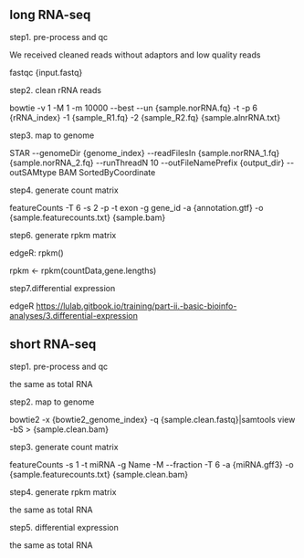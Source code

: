 ## long RNA-seq 

step1. pre-process and qc

We received cleaned reads without adaptors and low quality reads

fastqc {input.fastq}

step2. clean rRNA reads 

bowtie -v 1 -M 1 -m 10000 --best --un {sample.norRNA.fq} -t -p 6 {rRNA_index} -1 {sample_R1.fq} -2 {sample_R2.fq} {sample.alnrRNA.txt}

step3. map to genome 

STAR --genomeDir {genome_index} --readFilesIn {sample.norRNA_1.fq} {sample.norRNA_2.fq} --runThreadN 10 --outFileNamePrefix {output_dir} --outSAMtype BAM SortedByCoordinate

step4. generate count matrix 

featureCounts -T 6 -s 2 -p -t exon -g gene_id -a {annotation.gtf} -o {sample.featurecounts.txt} {sample.bam}

step6. generate rpkm matrix

edgeR: rpkm() 

rpkm <- rpkm(countData,gene.lengths)

step7.differential expression 

edgeR https://lulab.gitbook.io/training/part-ii.-basic-bioinfo-analyses/3.differential-expression

## short RNA-seq 

step1. pre-process and qc 

the same as total RNA

step2. map to genome 

bowtie2 -x {bowtie2_genome_index} -q {sample.clean.fastq}|samtools view -bS > {sample.clean.bam}

step3. generate count matrix 

featureCounts -s 1 -t miRNA -g Name -M --fraction -T 6 -a {miRNA.gff3} -o {sample.featurecounts.txt} {sample.clean.bam}

step4. generate rpkm matrix 

the same as total RNA

step5. differential expression 

the same as total RNA
